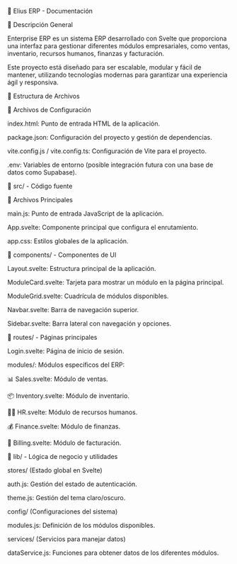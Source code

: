 📘 Elius ERP - Documentación

📌 Descripción General

Enterprise ERP es un sistema ERP desarrollado con Svelte que proporciona una interfaz para gestionar diferentes módulos empresariales, como ventas, inventario, recursos humanos, finanzas y facturación.

Este proyecto está diseñado para ser escalable, modular y fácil de mantener, utilizando tecnologías modernas para garantizar una experiencia ágil y responsiva.

📂 Estructura de Archivos

📁 Archivos de Configuración

index.html: Punto de entrada HTML de la aplicación.

package.json: Configuración del proyecto y gestión de dependencias.

vite.config.js / vite.config.ts: Configuración de Vite para el proyecto.

.env: Variables de entorno (posible integración futura con una base de datos como Supabase).

📁 src/ - Código fuente

🔹 Archivos Principales

main.js: Punto de entrada JavaScript de la aplicación.

App.svelte: Componente principal que configura el enrutamiento.

app.css: Estilos globales de la aplicación.

🔹 components/ - Componentes de UI

Layout.svelte: Estructura principal de la aplicación.

ModuleCard.svelte: Tarjeta para mostrar un módulo en la página principal.

ModuleGrid.svelte: Cuadrícula de módulos disponibles.

Navbar.svelte: Barra de navegación superior.

Sidebar.svelte: Barra lateral con navegación y opciones.

🔹 routes/ - Páginas principales

Login.svelte: Página de inicio de sesión.

modules/: Módulos específicos del ERP:

📊 Sales.svelte: Módulo de ventas.

📦 Inventory.svelte: Módulo de inventario.

👨‍💼 HR.svelte: Módulo de recursos humanos.

💰 Finance.svelte: Módulo de finanzas.

🧾 Billing.svelte: Módulo de facturación.

🔹 lib/ - Lógica de negocio y utilidades

stores/ (Estado global en Svelte)

auth.js: Gestión del estado de autenticación.

theme.js: Gestión del tema claro/oscuro.

config/ (Configuraciones del sistema)

modules.js: Definición de los módulos disponibles.

services/ (Servicios para manejar datos)

dataService.js: Funciones para obtener datos de los diferentes módulos.
